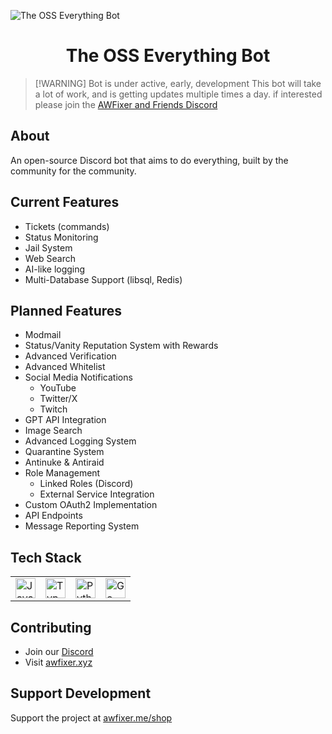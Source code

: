 ![The OSS Everything Bot](https://images-wixmp-ed30a86b8c4ca887773594c2.wixmp.com/f/c83c004e-1370-4756-88e5-4071de797088/dgdq8br-09cc7ad6-a021-47a5-b0e0-917b12b0f7a7.gif?token=eyJ0eXAiOiJKV1QiLCJhbGciOiJIUzI1NiJ9.eyJzdWIiOiJ1cm46YXBwOjdlMGQxODg5ODIyNjQzNzNhNWYwZDQxNWVhMGQyNmUwIiwiaXNzIjoidXJuOmFwcDo3ZTBkMTg4OTgyMjY0MzczYTVmMGQ0MTVlYTBkMjZlMCIsIm9iaiI6W1t7InBhdGgiOiJcL2ZcL2M4M2MwMDRlLTEzNzAtNDc1Ni04OGU1LTQwNzFkZTc5NzA4OFwvZGdkcThici0wOWNjN2FkNi1hMDIxLTQ3YTUtYjBlMC05MTdiMTJiMGY3YTcuZ2lmIn1dXSwiYXVkIjpbInVybjpzZXJ2aWNlOmZpbGUuZG93bmxvYWQiXX0.tqRMtE-b2QiI2nnefNxSDMJvZCcYqFmq2ccg_Xfzqb8)

<h1 align="center">The OSS Everything Bot</h1>

> [!WARNING] Bot is under active, early, development
> This bot will take a lot of work, and is getting updates multiple times a day. if interested please join the [AWFixer and Friends Discord](https://discord.gg/awfixer)
## About
An open-source Discord bot that aims to do everything, built by the community for the community.

## Current Features
- Tickets (commands)
- Status Monitoring
- Jail System
- Web Search
- AI-like logging
- Multi-Database Support (libsql, Redis)

## Planned Features
- Modmail
- Status/Vanity Reputation System with Rewards
- Advanced Verification
- Advanced Whitelist
- Social Media Notifications
  - YouTube
  - Twitter/X
  - Twitch
- GPT API Integration
- Image Search
- Advanced Logging System
- Quarantine System
- Antinuke & Antiraid
- Role Management
  - Linked Roles (Discord)
  - External Service Integration
- Custom OAuth2 Implementation
- API Endpoints
- Message Reporting System

## Tech Stack
<table>
<tr>
<td><img src="https://cdn.jsdelivr.net/gh/devicons/devicon/icons/javascript/javascript-original.svg" height="32" alt="JavaScript"/></td>
<td><img src="https://cdn.jsdelivr.net/gh/devicons/devicon/icons/typescript/typescript-original.svg" height="32" alt="TypeScript"/></td>
<td><img src="https://cdn.jsdelivr.net/gh/devicons/devicon/icons/python/python-original.svg" height="32" alt="Python"/></td>
<td><img src="https://cdn.jsdelivr.net/gh/devicons/devicon@latest/icons/go/go-original-wordmark.svg" height="32" alt="Go"/></td>
</tr>
</table>

## Contributing
- Join our [Discord](https://discord.gg/awfixer)
- Visit [awfixer.xyz](https://awfixer.xyz)

## Support Development
Support the project at [awfixer.me/shop](https://awfixer.me/shop)
